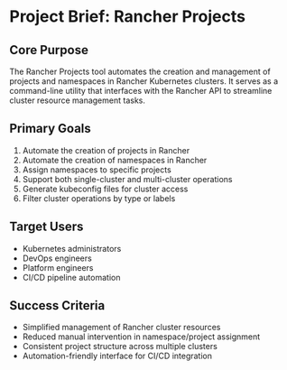# Project Brief: Rancher Projects

## Core Purpose
The Rancher Projects tool automates the creation and management of projects and namespaces in Rancher Kubernetes clusters. It serves as a command-line utility that interfaces with the Rancher API to streamline cluster resource management tasks.

## Primary Goals
1. Automate the creation of projects in Rancher
2. Automate the creation of namespaces in Rancher
3. Assign namespaces to specific projects
4. Support both single-cluster and multi-cluster operations
5. Generate kubeconfig files for cluster access
6. Filter cluster operations by type or labels

## Target Users
- Kubernetes administrators
- DevOps engineers
- Platform engineers
- CI/CD pipeline automation

## Success Criteria
- Simplified management of Rancher cluster resources
- Reduced manual intervention in namespace/project assignment
- Consistent project structure across multiple clusters
- Automation-friendly interface for CI/CD integration
